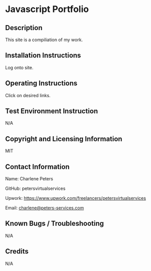 
# Javascript Portfolio

## Description
This site is a compiliation of my work.

## Installation Instructions
Log onto site.

## Operating Instructions
Click on desired links.

## Test Environment Instruction
N/A

## Copyright and Licensing Information
MIT

## Contact Information
Name: Charlene Peters

GitHub: petersvirtualservices

Upwork: https://www.upwork.com/freelancers/petersvirtualservices

Email: charlene@peters-services.com


## Known Bugs / Troubleshooting
N/A

## Credits
N/A

